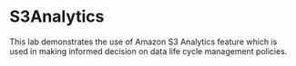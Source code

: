 # S3Analytics
This lab demonstrates the use of Amazon S3 Analytics feature which is used in making informed decision on data life cycle management policies.  
